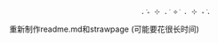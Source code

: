                                      . ݁₊ ⊹ . ݁ ⟡ ݁ . ⊹ ₊ ݁.
                                     
重新制作readme.md和strawpage (可能要花很长时间)
